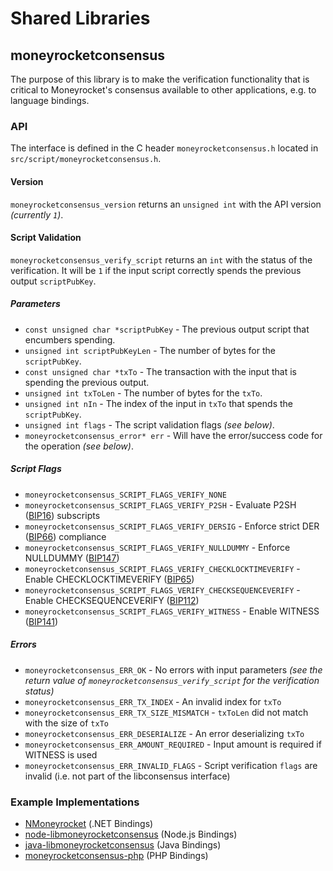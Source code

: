 Shared Libraries
================

## moneyrocketconsensus

The purpose of this library is to make the verification functionality that is critical to Moneyrocket's consensus available to other applications, e.g. to language bindings.

### API

The interface is defined in the C header `moneyrocketconsensus.h` located in `src/script/moneyrocketconsensus.h`.

#### Version

`moneyrocketconsensus_version` returns an `unsigned int` with the API version *(currently `1`)*.

#### Script Validation

`moneyrocketconsensus_verify_script` returns an `int` with the status of the verification. It will be `1` if the input script correctly spends the previous output `scriptPubKey`.

##### Parameters
- `const unsigned char *scriptPubKey` - The previous output script that encumbers spending.
- `unsigned int scriptPubKeyLen` - The number of bytes for the `scriptPubKey`.
- `const unsigned char *txTo` - The transaction with the input that is spending the previous output.
- `unsigned int txToLen` - The number of bytes for the `txTo`.
- `unsigned int nIn` - The index of the input in `txTo` that spends the `scriptPubKey`.
- `unsigned int flags` - The script validation flags *(see below)*.
- `moneyrocketconsensus_error* err` - Will have the error/success code for the operation *(see below)*.

##### Script Flags
- `moneyrocketconsensus_SCRIPT_FLAGS_VERIFY_NONE`
- `moneyrocketconsensus_SCRIPT_FLAGS_VERIFY_P2SH` - Evaluate P2SH ([BIP16](https://github.com/moneyrocket/bips/blob/master/bip-0016.mediawiki)) subscripts
- `moneyrocketconsensus_SCRIPT_FLAGS_VERIFY_DERSIG` - Enforce strict DER ([BIP66](https://github.com/moneyrocket/bips/blob/master/bip-0066.mediawiki)) compliance
- `moneyrocketconsensus_SCRIPT_FLAGS_VERIFY_NULLDUMMY` - Enforce NULLDUMMY ([BIP147](https://github.com/moneyrocket/bips/blob/master/bip-0147.mediawiki))
- `moneyrocketconsensus_SCRIPT_FLAGS_VERIFY_CHECKLOCKTIMEVERIFY` - Enable CHECKLOCKTIMEVERIFY ([BIP65](https://github.com/moneyrocket/bips/blob/master/bip-0065.mediawiki))
- `moneyrocketconsensus_SCRIPT_FLAGS_VERIFY_CHECKSEQUENCEVERIFY` - Enable CHECKSEQUENCEVERIFY ([BIP112](https://github.com/moneyrocket/bips/blob/master/bip-0112.mediawiki))
- `moneyrocketconsensus_SCRIPT_FLAGS_VERIFY_WITNESS` - Enable WITNESS ([BIP141](https://github.com/moneyrocket/bips/blob/master/bip-0141.mediawiki))

##### Errors
- `moneyrocketconsensus_ERR_OK` - No errors with input parameters *(see the return value of `moneyrocketconsensus_verify_script` for the verification status)*
- `moneyrocketconsensus_ERR_TX_INDEX` - An invalid index for `txTo`
- `moneyrocketconsensus_ERR_TX_SIZE_MISMATCH` - `txToLen` did not match with the size of `txTo`
- `moneyrocketconsensus_ERR_DESERIALIZE` - An error deserializing `txTo`
- `moneyrocketconsensus_ERR_AMOUNT_REQUIRED` - Input amount is required if WITNESS is used
- `moneyrocketconsensus_ERR_INVALID_FLAGS` - Script verification `flags` are invalid (i.e. not part of the libconsensus interface)

### Example Implementations
- [NMoneyrocket](https://github.com/MetacoSA/NMoneyrocket/blob/5e1055cd7c4186dee4227c344af8892aea54faec/NMoneyrocket/Script.cs#L979-#L1031) (.NET Bindings)
- [node-libmoneyrocketconsensus](https://github.com/bitpay/node-libmoneyrocketconsensus) (Node.js Bindings)
- [java-libmoneyrocketconsensus](https://github.com/dexX7/java-libmoneyrocketconsensus) (Java Bindings)
- [moneyrocketconsensus-php](https://github.com/Bit-Wasp/moneyrocketconsensus-php) (PHP Bindings)
